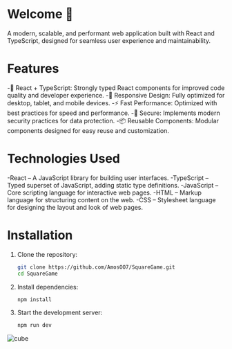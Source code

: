 # Welcome 👋

A modern, scalable, and performant web application built with React and TypeScript, designed for seamless user experience and maintainability.

# Features
-🌟 React + TypeScript: Strongly typed React components for improved code quality and developer experience.
-📱 Responsive Design: Fully optimized for desktop, tablet, and mobile devices.
-⚡ Fast Performance: Optimized with best practices for speed and performance.
-🔐 Secure: Implements modern security practices for data protection.
-📦 Reusable Components: Modular components designed for easy reuse and customization.

# Technologies Used
-React – A JavaScript library for building user interfaces.
-TypeScript – Typed superset of JavaScript, adding static type definitions.
-JavaScript – Core scripting language for interactive web pages.
-HTML – Markup language for structuring content on the web.
-CSS – Stylesheet language for designing the layout and look of web pages.

# Installation
1. Clone the repository:
   ```bash
   git clone https://github.com/AmosOO7/SquareGame.git
   cd SquareGame
   ```
2. Install dependencies:
   ```bash
   npm install
   ```
3. Start the development server:
   ```bash
   npm run dev
   ```


![cube](https://github.com/user-attachments/assets/313cb117-eff2-45db-a8e8-08207c7ea07c)
